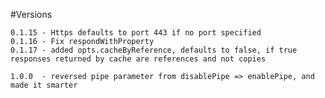 #Versions

    0.1.15 - Https defaults to port 443 if no port specified
    0.1.16 - Fix respondWithProperty
    0.1.17 - added opts.cacheByReference, defaults to false, if true responses returned by cache are references and not copies
    
    1.0.0  - reversed pipe parameter from disablePipe => enablePipe, and made it smarter